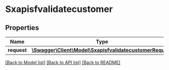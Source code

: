# Sxapisfvalidatecustomer

## Properties
Name | Type | Description | Notes
------------ | ------------- | ------------- | -------------
**request** | [**\Swagger\Client\Model\SxapisfvalidatecustomerRequest**](SxapisfvalidatecustomerRequest.md) |  | [optional] 

[[Back to Model list]](../README.md#documentation-for-models) [[Back to API list]](../README.md#documentation-for-api-endpoints) [[Back to README]](../README.md)


